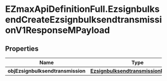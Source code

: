 # EZmaxApiDefinitionFull.EzsignbulksendCreateEzsignbulksendtransmissionV1ResponseMPayload

## Properties

Name | Type | Description | Notes
------------ | ------------- | ------------- | -------------
**objEzsignbulksendtransmission** | [**EzsignbulksendtransmissionResponse**](EzsignbulksendtransmissionResponse.md) |  | 


